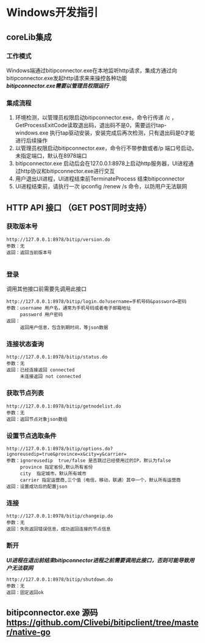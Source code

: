 
# Windows开发指引  

## coreLib集成   
### 工作模式
Windows端通过bitipconnector.exe在本地监听http请求，集成方通过向bitipconnector.exe发起http请求来来操控各种功能  
***bitipconnector.exe需要以管理员权限运行***
### 集成流程
1.  环境检测，以管理员权限启动bitipconnector.exe，命令行传递 /c ，GetProcessExitCode读取退出码，退出码不是0，需要运行tap-windows.exe 执行tap驱动安装，安装完成后再次检测，只有退出码是0才能进行后续操作  
2.  以管理员权限启动bitipconnector.exe，命令行不带参数或者/p 端口号启动，未指定端口，默认在8978端口  
3.  bitipconnector.exe 启动后会在127.0.0.1:8978上启动http服务器，UI进程通过http协议和bitipconnector.exe进行交互  
4.  用户退出UI进程，UI进程结束前TerminateProcess 结束bitipconnector  
5.  UI进程结束前，请执行一次 ipconfig /renew /s 命令，以防用户无法联网  

## HTTP API 接口 （GET POST同时支持）
### 获取版本号
```
http://127.0.0.1:8978/bitip/version.do
参数：无
返回：返回当前版本号
     
```
### 登录  
调用其他接口前需要先调用此接口  
```
http://127.0.0.1:8978/bitip/login.do?username=手机号码&password=密码
参数：username 用户名，通常为手机号码或者电子邮箱地址
     password 用户密码
返回： 
     返回用户信息，包含到期时间，等json数据
```
### 连接状态查询
```
http://127.0.0.1:8978/bitip/status.do
参数：无
返回：已经连接返回 connected
     未连接返回 not connected
```

### 获取节点列表
```
http://127.0.0.1:8978/bitip/getnodelist.do
参数：无
返回：返回节点对象json数组
```

### 设置节点选取条件
```
http://127.0.0.1:8978/bitip/options.do?ignoreusedip=true&province=x&city=y&carrier=
参数：ignoreusedip  true/false 是否跳过已经使用过的IP，默认为false
     province 指定省份,默认所有省份
     city  指定城市，默认所有城市
     carrier 指定运营商,三个值（电信，移动，联通）其中一个，默认所有运营商
返回：设置成功后的配置json
```

### 连接
```
http://127.0.0.1:8978/bitip/changeip.do
参数：无
返回：失败返回错误信息，成功返回连接的节点信息
```

### 断开  
***UI进程在退出前结束bitipconnector进程之前需要调用此接口，否则可能导致用户无法联网***
```
http://127.0.0.1:8978/bitip/shutdown.do
参数：无
返回：固定返回ok
```

## bitipconnector.exe 源码 https://github.com/Clivebi/bitipclient/tree/master/native-go